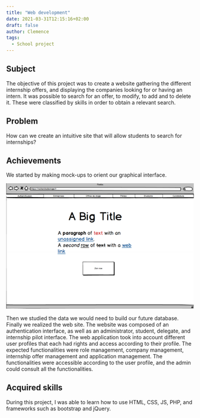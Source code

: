 ```yaml
---
title: "Web development"
date: 2021-03-31T12:15:16+02:00
draft: false
author: Clemence
tags:
  - School project
---
```


## Subject

The objective of this project was to create a website gathering the different internship offers, and displaying the companies looking for or having an intern. It was possible to search for an offer, to modify, to add and to delete it. These were classified by skills in order to obtain a relevant search.

## Problem

How can we create an intuitive site that will allow students to search for internships?

## Achievements

We started by making mock-ups to orient our graphical interface.

![Mock-up menu](/img/projects/web/mock.png)

Then we studied the data we would need to build our future database.
Finally we realized the web site.
The website was composed of an authentication interface, as well as an administrator, student, delegate, and internship pilot interface.
The web application took into account different user profiles that each had rights and access according to their profile.
The expected functionalities were role management, company management, internship offer management and application management. The functionalities were accessible according to the user profile, and the admin could consult all the functionalities.

## Acquired skills

During this project, I was able to learn how to use HTML, CSS, JS, PHP, and frameworks such as bootstrap and jQuery.